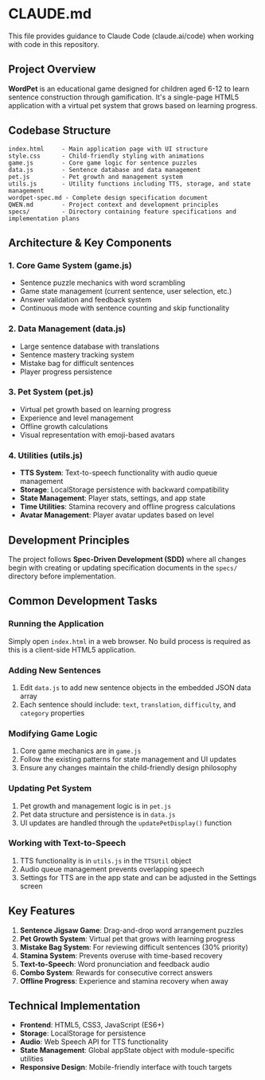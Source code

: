 # CLAUDE.md

This file provides guidance to Claude Code (claude.ai/code) when working with code in this repository.

## Project Overview

**WordPet** is an educational game designed for children aged 6-12 to learn sentence construction through gamification. It's a single-page HTML5 application with a virtual pet system that grows based on learning progress.

## Codebase Structure

```
index.html     - Main application page with UI structure
style.css      - Child-friendly styling with animations
game.js        - Core game logic for sentence puzzles
data.js        - Sentence database and data management
pet.js         - Pet growth and management system
utils.js       - Utility functions including TTS, storage, and state management
wordpet-spec.md - Complete design specification document
QWEN.md        - Project context and development principles
specs/         - Directory containing feature specifications and implementation plans
```

## Architecture & Key Components

### 1. Core Game System (game.js)
- Sentence puzzle mechanics with word scrambling
- Game state management (current sentence, user selection, etc.)
- Answer validation and feedback system
- Continuous mode with sentence counting and skip functionality

### 2. Data Management (data.js)
- Large sentence database with translations
- Sentence mastery tracking system
- Mistake bag for difficult sentences
- Player progress persistence

### 3. Pet System (pet.js)
- Virtual pet growth based on learning progress
- Experience and level management
- Offline growth calculations
- Visual representation with emoji-based avatars

### 4. Utilities (utils.js)
- **TTS System**: Text-to-speech functionality with audio queue management
- **Storage**: LocalStorage persistence with backward compatibility
- **State Management**: Player stats, settings, and app state
- **Time Utilities**: Stamina recovery and offline progress calculations
- **Avatar Management**: Player avatar updates based on level

## Development Principles

The project follows **Spec-Driven Development (SDD)** where all changes begin with creating or updating specification documents in the `specs/` directory before implementation.

## Common Development Tasks

### Running the Application
Simply open `index.html` in a web browser. No build process is required as this is a client-side HTML5 application.

### Adding New Sentences
1. Edit `data.js` to add new sentence objects in the embedded JSON data array
2. Each sentence should include: `text`, `translation`, `difficulty`, and `category` properties

### Modifying Game Logic
1. Core game mechanics are in `game.js`
2. Follow the existing patterns for state management and UI updates
3. Ensure any changes maintain the child-friendly design philosophy

### Updating Pet System
1. Pet growth and management logic is in `pet.js`
2. Pet data structure and persistence is in `data.js`
3. UI updates are handled through the `updatePetDisplay()` function

### Working with Text-to-Speech
1. TTS functionality is in `utils.js` in the `TTSUtil` object
2. Audio queue management prevents overlapping speech
3. Settings for TTS are in the app state and can be adjusted in the Settings screen

## Key Features

1. **Sentence Jigsaw Game**: Drag-and-drop word arrangement puzzles
2. **Pet Growth System**: Virtual pet that grows with learning progress
3. **Mistake Bag System**: For reviewing difficult sentences (30% priority)
4. **Stamina System**: Prevents overuse with time-based recovery
5. **Text-to-Speech**: Word pronunciation and feedback audio
6. **Combo System**: Rewards for consecutive correct answers
7. **Offline Progress**: Experience and stamina recovery when away

## Technical Implementation

- **Frontend**: HTML5, CSS3, JavaScript (ES6+)
- **Storage**: LocalStorage for persistence
- **Audio**: Web Speech API for TTS functionality
- **State Management**: Global appState object with module-specific utilities
- **Responsive Design**: Mobile-friendly interface with touch targets